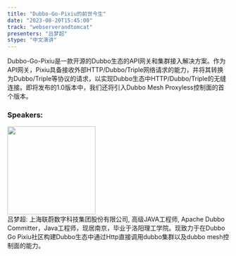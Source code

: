 ```yaml
---
title: "Dubbo-Go-Pixiu的前世今生"
date: "2023-08-20T15:45:00" 
track: "webserverandtomcat"
presenters: "吕梦超"
stype: "中文演讲"
---
```

Dubbo-Go-Pixiu是一款开源的Dubbo生态的API网关和集群接入解决方案。作为API网关，Pixiu具备接收外部HTTP/Dubbo/Triple网络请求的能力，并将其转换为Dubbo/Triple等协议的请求，以实现Dubbo生态中HTTP/Dubbo/Triple的无缝连接。即将发布的1.0版本中，我们还将引入Dubbo Mesh Proxyless控制面的首个版本。
 ### Speakers: 
 <img src="https://img.bagevent.com/resource/20230527/1745531260.png" width="200" /><br>吕梦超: 上海联蔚数字科技集团股份有限公司, 高级JAVA工程师, Apache Dubbo Committer，Java工程师，现居南京，毕业于洛阳理工学院。现致力于在Dubbo Go Pixiu社区构建Dubbo生态中通过Http直接调用dubbo集群以及dubbo mesh控制面的能力。
 <br><br>